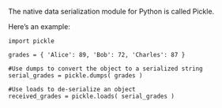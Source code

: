 The native data serialization module for Python is called Pickle.

Here’s an example:

```
import pickle

grades = { 'Alice': 89, 'Bob': 72, 'Charles': 87 }

#Use dumps to convert the object to a serialized string
serial_grades = pickle.dumps( grades )

#Use loads to de-serialize an object
received_grades = pickle.loads( serial_grades )
```

